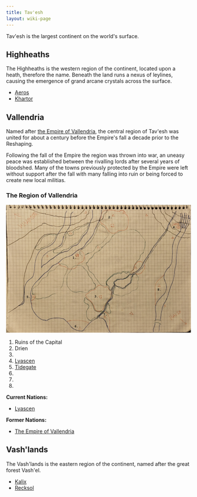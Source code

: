 ```yaml
---
title: Tav'esh
layout: wiki-page
---
```


Tav'esh is the largest continent on the world's surface. 

## Highheaths
The Highheaths is the western region of the continent, located upon a heath, therefore the name. Beneath the land runs a nexus of leylines, causing the emergence of grand arcane crystals across the surface.

- [Aeros](/wiki/nations/Aeros)
- [Khartor](/wiki/nations/Khartor)

## Vallendria
Named after [the Empire of Vallendria](/wiki/nations/Vallendrian-Empire), the central region of Tav'esh was united for about a century before the Empire's fall a decade prior to the Reshaping.

Following the fall of the Empire the region was thrown into war, an uneasy peace was established between the rivalling lords after several years of bloodshed. Many of the towns previously protected by the Empire were left without support after the fall with many falling into ruin or being forced to create new local militias.

### The Region of Vallendria
![Map of Vallendria](/assets/images/VallendriaMapAnnotated.jpg)

1. Ruins of the Capital
2. Drien
3. 
4. [Lyascen](/wiki/nations/Lyascen)
5. [Tidegate](/wiki/places/Tidegate)
6. 
7. 
8. 

**Current Nations:**

- [Lyascen](/wiki/nations/Lyascen)

**Former Nations:**

- [The Empire of Vallendria](/wiki/nations/Vallendrian-Empire)

## Vash'lands
The Vash'lands is the eastern region of the continent, named after the great forest Vash'el.

- [Kalix](/wiki/nations/Kalix)
- [Recksol](/wiki/nations/Recksol)